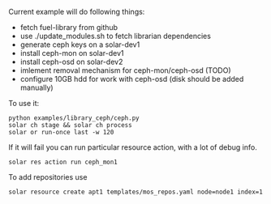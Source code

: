 Current example will do following things:

- fetch fuel-library from github
- use ./update_modules.sh to fetch librarian dependencies
- generate ceph keys on a solar-dev1
- install ceph-mon on solar-dev1
- install ceph-osd on solar-dev2
- imlement removal mechanism for ceph-mon/ceph-osd (TODO)
- configure 10GB hdd for work with ceph-osd (disk should be added manually)

To use it:

```
python examples/library_ceph/ceph.py
solar ch stage && solar ch process
solar or run-once last -w 120
```

If it will fail you can run particular resource action, with a lot of
debug info.

```
solar res action run ceph_mon1
```

To add repositories use

```
solar resource create apt1 templates/mos_repos.yaml node=node1 index=1
```
